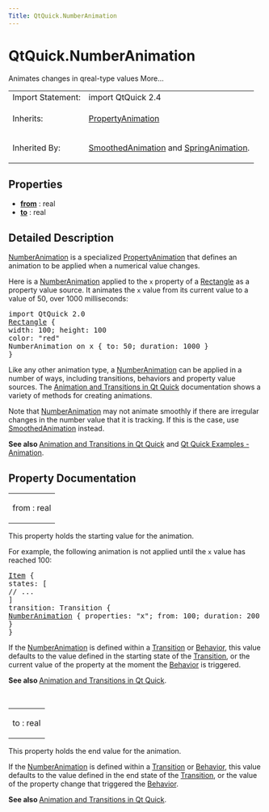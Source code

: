 ```yaml
---
Title: QtQuick.NumberAnimation
---
```


# QtQuick.NumberAnimation

<span class="subtitle"></span>
<!-- $$$NumberAnimation-brief -->
<p>Animates changes in qreal-type values More...</p>
<!-- @@@NumberAnimation -->
<table class="alignedsummary">
<tr><td class="memItemLeft rightAlign topAlign"> Import Statement:</td><td class="memItemRight bottomAlign"> import QtQuick 2.4</td></tr><tr><td class="memItemLeft rightAlign topAlign"> Inherits:</td><td class="memItemRight bottomAlign"> <p><a href="QtQuick.PropertyAnimation.md">PropertyAnimation</a></p>
</td></tr><tr><td class="memItemLeft rightAlign topAlign"> Inherited By:</td><td class="memItemRight bottomAlign"> <p><a href="QtQuick.SmoothedAnimation.md">SmoothedAnimation</a> and <a href="QtQuick.SpringAnimation.md">SpringAnimation</a>.</p>
</td></tr></table><ul>
</ul>
<h2 id="properties">Properties</h2>
<ul>
<li class="fn"><b><b><a href="#from-prop">from</a></b></b> : real</li>
<li class="fn"><b><b><a href="#to-prop">to</a></b></b> : real</li>
</ul>
<!-- $$$NumberAnimation-description -->
<h2 id="details">Detailed Description</h2>
</p>
<p><a href="index.html">NumberAnimation</a> is a specialized <a href="QtQuick.animation.md#propertyanimation">PropertyAnimation</a> that defines an animation to be applied when a numerical value changes.</p>
<p>Here is a <a href="index.html">NumberAnimation</a> applied to the <code>x</code> property of a <a href="QtQuick.Rectangle.md">Rectangle</a> as a property value source. It animates the <code>x</code> value from its current value to a value of 50, over 1000 milliseconds:</p>
<pre class="qml">import QtQuick 2.0
<span class="type"><a href="QtQuick.Rectangle.md">Rectangle</a></span> {
<span class="name">width</span>: <span class="number">100</span>; <span class="name">height</span>: <span class="number">100</span>
<span class="name">color</span>: <span class="string">&quot;red&quot;</span>
NumberAnimation on <span class="name">x</span> { <span class="name">to</span>: <span class="number">50</span>; <span class="name">duration</span>: <span class="number">1000</span> }
}</pre>
<p>Like any other animation type, a <a href="index.html">NumberAnimation</a> can be applied in a number of ways, including transitions, behaviors and property value sources. The <a href="QtQuick.qtquick-statesanimations-animations.md">Animation and Transitions in Qt Quick</a> documentation shows a variety of methods for creating animations.</p>
<p>Note that <a href="index.html">NumberAnimation</a> may not animate smoothly if there are irregular changes in the number value that it is tracking. If this is the case, use <a href="QtQuick.SmoothedAnimation.md">SmoothedAnimation</a> instead.</p>
<p><b>See also </b><a href="QtQuick.qtquick-statesanimations-animations.md">Animation and Transitions in Qt Quick</a> and <a href="QtQuick.animation.md">Qt Quick Examples - Animation</a>.</p>
<!-- @@@NumberAnimation -->
<h2>Property Documentation</h2>
<!-- $$$from -->
<table class="qmlname"><tr valign="top" id="from-prop"><td class="tblQmlPropNode"><p><span class="name">from</span> : <span class="type">real</span></p></td></tr></table><p>This property holds the starting value for the animation.</p>
<p>For example, the following animation is not applied until the <code>x</code> value has reached 100:</p>
<pre class="qml"><span class="type"><a href="QtQuick.Item.md">Item</a></span> {
<span class="name">states</span>: [
<span class="comment">// ...</span>
]
<span class="name">transition</span>: <span class="name">Transition</span> {
<span class="type"><a href="index.html">NumberAnimation</a></span> { <span class="name">properties</span>: <span class="string">&quot;x&quot;</span>; <span class="name">from</span>: <span class="number">100</span>; <span class="name">duration</span>: <span class="number">200</span> }
}
}</pre>
<p>If the <a href="index.html">NumberAnimation</a> is defined within a <a href="QtQuick.qmlexampletoggleswitch.md#transition">Transition</a> or <a href="QtQuick.Behavior.md">Behavior</a>, this value defaults to the value defined in the starting state of the <a href="QtQuick.qmlexampletoggleswitch.md#transition">Transition</a>, or the current value of the property at the moment the <a href="QtQuick.Behavior.md">Behavior</a> is triggered.</p>
<p><b>See also </b><a href="QtQuick.qtquick-statesanimations-animations.md">Animation and Transitions in Qt Quick</a>.</p>
<!-- @@@from -->
<br/>
<!-- $$$to -->
<table class="qmlname"><tr valign="top" id="to-prop"><td class="tblQmlPropNode"><p><span class="name">to</span> : <span class="type">real</span></p></td></tr></table><p>This property holds the end value for the animation.</p>
<p>If the <a href="index.html">NumberAnimation</a> is defined within a <a href="QtQuick.qmlexampletoggleswitch.md#transition">Transition</a> or <a href="QtQuick.Behavior.md">Behavior</a>, this value defaults to the value defined in the end state of the <a href="QtQuick.qmlexampletoggleswitch.md#transition">Transition</a>, or the value of the property change that triggered the <a href="QtQuick.Behavior.md">Behavior</a>.</p>
<p><b>See also </b><a href="QtQuick.qtquick-statesanimations-animations.md">Animation and Transitions in Qt Quick</a>.</p>
<!-- @@@to -->
<br/>
